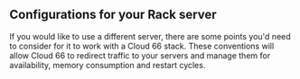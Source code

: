 <!-- usedin: [ _legacy_docker/AddOns] - post: -->


## Configurations for your Rack server

If you would like to use a different server, there are some points you'd need to consider for it to work with a Cloud 66 stack. These conventions will allow Cloud 66 to redirect traffic to your servers and manage them for availability, memory consumption and restart cycles.

